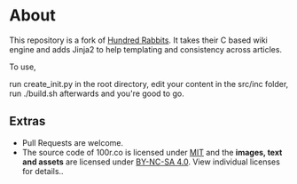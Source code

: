 # About
This repository is a fork of [Hundred Rabbits](https://github.com/hundredrabbits/100r.co). It takes their C based wiki engine and adds Jinja2 to help templating and consistency across articles.

To use, 

run create_init.py in the root directory,
edit your content in the src/inc folder, 
run ./build.sh afterwards and you're good to go.


## Extras

- Pull Requests are welcome.
- The source code of 100r.co is licensed under [MIT](https://github.com/hundredrabbits/100r.co/blob/master/LICENSE) and the **images, text and assets** are licensed under [BY-NC-SA 4.0](https://github.com/hundredrabbits/100r.co/blob/master/LICENSE.by-nc-sa-4.0.md). View individual licenses for details..
